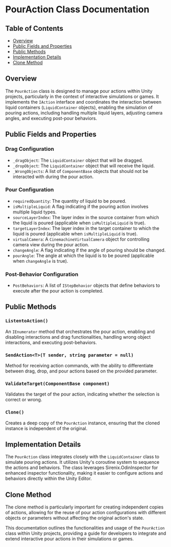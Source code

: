 # PourAction Class Documentation

## Table of Contents

- [Overview](#overview)
- [Public Fields and Properties](#public-fields-and-properties)
- [Public Methods](#public-methods)
- [Implementation Details](#implementation-details)
- [Clone Method](#clone-method)

## Overview

The `PourAction` class is designed to manage pour actions within Unity projects, particularly in the context of interactive simulations or games. It implements the `IAction` interface and coordinates the interaction between liquid containers (`LiquidContainer` objects), enabling the simulation of pouring actions, including handling multiple liquid layers, adjusting camera angles, and executing post-pour behaviors.

## Public Fields and Properties

### Drag Configuration

- `_dragObject`: The `LiquidContainer` object that will be dragged.
- `_dropObject`: The `LiquidContainer` object that will receive the liquid.
- `_WrongObjects`: A list of `ComponentBase` objects that should not be interacted with during the pour action.

### Pour Configuration

- `requiredQuantity`: The quantity of liquid to be poured.
- `isMultipleLiquid`: A flag indicating if the pouring action involves multiple liquid types.
- `sourceLayerIndex`: The layer index in the source container from which the liquid is poured (applicable when `isMultipleLiquid` is true).
- `targetLayerIndex`: The layer index in the target container to which the liquid is poured (applicable when `isMultipleLiquid` is true).
- `virtualCamera`: A `CinemachineVirtualCamera` object for controlling camera view during the pour action.
- `changeAngle`: A flag indicating if the angle of pouring should be changed.
- `pourAngle`: The angle at which the liquid is to be poured (applicable when `changeAngle` is true).

### Post-Behavior Configuration

- `PostBehaviors`: A list of `IStepBehavior` objects that define behaviors to execute after the pour action is completed.

## Public Methods

### `ListentoAction()`

An `IEnumerator` method that orchestrates the pour action, enabling and disabling interactions and drag functionalities, handling wrong object interactions, and executing post-behaviors.

### `SendAction<T>(T sender, string parameter = null)`

Method for receiving action commands, with the ability to differentiate between drag, drop, and pour actions based on the provided parameter.

### `ValidateTarget(ComponentBase component)`

Validates the target of the pour action, indicating whether the selection is correct or wrong.

### `Clone()`

Creates a deep copy of the `PourAction` instance, ensuring that the cloned instance is independent of the original.

## Implementation Details

The `PourAction` class integrates closely with the `LiquidContainer` class to simulate pouring actions. It utilizes Unity's coroutine system to sequence the actions and behaviors. The class leverages Sirenix.OdinInspector for enhanced inspector functionality, making it easier to configure actions and behaviors directly within the Unity Editor.

## Clone Method

The clone method is particularly important for creating independent copies of actions, allowing for the reuse of pour action configurations with different objects or parameters without affecting the original action's state.

This documentation outlines the functionalities and usage of the `PourAction` class within Unity projects, providing a guide for developers to integrate and extend interactive pour actions in their simulations or games.
